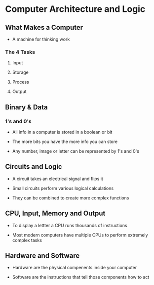 # Computer Architecture and Logic

## What Makes a Computer

- A machine for thinking work

### The 4 Tasks

1. Input

1. Storage

1. Process

1. Output

## Binary & Data

### 1's and 0's

- All info in a computer is stored in a boolean or bit

- The more bits you have the more info you can store

- Any number, image or letter can be represented by 1's and 0's

## Circuits and Logic

- A circuit takes an electrical signal and flips it

- Small circuits perform various logical calculations

- They can be combined to create more complex functions

## CPU, Input, Memory and Output

- To display a lettter a CPU runs thousands of instructions

- Most modern computers have multiple CPUs to perform extremely complex tasks

## Hardware and Software

- Hardware are the physical compenents inside your computer

- Software are the instructions that tell those components how to act

